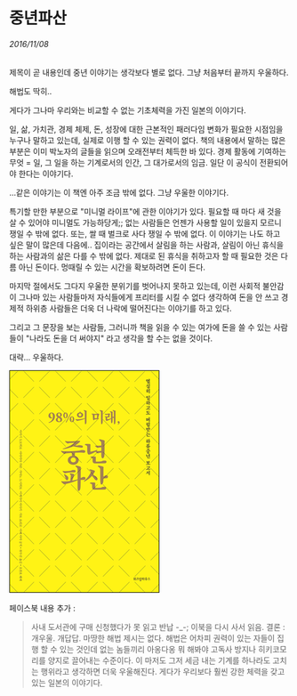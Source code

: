 # 중년파산
###### 2016/11/08

제목이 곧 내용인데 중년 이야기는 생각보다 별로 없다. 그냥 처음부터 끝까지 우울하다.  

해법도 딱히..  

게다가 그나마 우리와는 비교할 수 없는 기초체력을 가진 일본의 이야기다. 

일, 삶, 가치관, 경제 체제, 돈, 성장에 대한 근본적인 패러다임 변화가 필요한 시점임을 누구나 말하고 있는데, 실제로 이행 할 수 있는 권력이 없다. 책의 내용에서 말하는 많은 부분은 이미 박노자의 글들을 읽으며 오래전부터 체득한 바 있다. 경제 활동에 기여하는 무엇 = 일, 그 일을 하는 기계로서의 인간, 그 대가로서의 임금. 일단 이 공식이 전환되어야 한다는 이야기다. 

...같은 이야기는 이 책엔 아주 조금 밖에 없다. 그냥 우울한 이야기다. 


특기할 만한 부분으로 "미니멀 라이프"에 관한 이야기가 있다. 필요할 때 마다 새 것을 살 수 있어야 미니멀도 가능하당게;; 없는 사람들은 언젠가 사용할 일이 있을지 모르니 쟁일 수 밖에 없다. 또는, 쌀 때 벌크로 사다 쟁일 수 밖에 없다. 이 이야기는 나도 하고 싶은 말이 많은데 다음에.. 집이라는 공간에서 살림을 하는 사람과, 살림이 아닌 휴식을 하는 사람과의 삶은 다를 수 밖에 없다. 제대로 된 휴식을 취하고자 할 때 필요한 것은 다름 아닌 돈이다. 멍때릴 수 있는 시간을 확보하려면 돈이 든다.

마지막 절에서도 그다지 우울한 분위기를 벗어나지 못하고 있는데, 이런 사회적 불안감이 그나마 있는 사람들마저 자식들에게 프리터를 시킬 수 없다 생각하여 돈을 안 쓰고 경제적 하위층 사람들은 더욱 더 나락에 떨어진다는 이야기를 하고 있다. 

그리고 그 문장을 보는 사람들, 그러니까 책을 읽을 수 있는 여가에 돈을 쓸 수 있는 사람들이 "나라도 돈을 더 써야지" 라고 생각을 할 수는 없을 것이다. 

대략... 우울하다.

![pic](t.jpg)


페이스북 내용 추가 :
> 사내 도서관에 구매 신청했다가 못 읽고 반납 -_-; 이북을 다시 사서 읽음.
결론 : 개우울. 개답답.
마땅한 해법 제시는 없다. 해법은 어차피 권력이 있는 자들이 집행 할 수 있는 것인데 없는 놈들끼리 아옹다옹 뭐 해봐야 고독사 방지나 히키코모리를 양지로 끌어내는 수준이다. 이 마저도 그저 세금 내는 기계를 하나라도 고치는 행위라고 생각하면 더욱 우울해진다.
게다가 우리보다 훨씬 강한 체력을 갖고 있는 일본의 이야기다.
 
